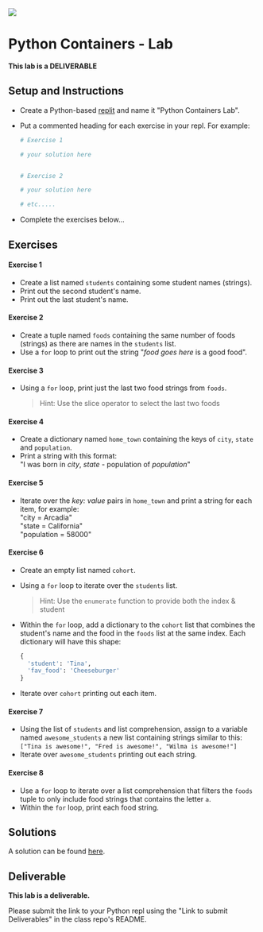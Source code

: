<img src="https://i.imgur.com/DPzk4Ok.png">

# Python Containers - Lab

**This lab is a DELIVERABLE**

## Setup and Instructions

- Create a Python-based [replit](https://replit.com) and name it "Python Containers Lab".
- Put a commented heading for each exercise in your repl.  For example:

  ```python
  # Exercise 1

  # your solution here


  # Exercise 2

  # your solution here

  # etc.....
  ```

- Complete the exercises below...

## Exercises


#### Exercise 1

- Create a list named `students` containing some student names (strings).
- Print out the second student's name.
- Print out the last student's name.

#### Exercise 2

- Create a tuple named `foods` containing the same number of foods (strings) as there are names in the `students` list.
- Use a `for` loop to print out the string "_food goes here_ is a good food".

#### Exercise 3

- Using a `for` loop, print just the last two food strings from `foods`.

  > Hint:  Use the slice operator to select the last two foods

#### Exercise 4

- Create a dictionary named `home_town` containing the keys of `city`, `state` and `population`.
- Print a string with this format:<br>"I was born in _city_, _state_ - population of _population_"

#### Exercise 5

- Iterate over the _key: value_ pairs in `home_town` and print a string for each item, for example:<br>"city = Arcadia"<br>"state = California"<br>"population = 58000"

#### Exercise 6

- Create an empty list named `cohort`.
- Using a `for` loop to iterate over the `students` list.
  > Hint: Use the `enumerate` function to provide both the index & student
- Within the `for` loop, add a dictionary to the `cohort` list that combines the student's name and the food in the `foods` list at the same index. Each dictionary will have this shape:

	```python
	{
	  'student': 'Tina',
	  'fav_food': 'Cheeseburger'
	}
	```
- Iterate over `cohort` printing out each item.


#### Exercise 7

- Using the list of `students` and list comprehension, assign to a variable named `awesome_students` a new list containing strings similar to this:<br>`["Tina is awesome!", "Fred is awesome!", "Wilma is awesome!"]`
- Iterate over `awesome_students` printing out each string.

#### Exercise 8

- Use a `for` loop to iterate over a list comprehension that filters the  `foods` tuple to only include food strings that contains the letter `a`.
- Within the `for` loop, print each food string.

## Solutions

A solution can be found [here](https://repl.it/@jim_clark/Python-Containers-and-Ranges-Lab).

## Deliverable

**This lab is a deliverable.**

Please submit the link to your Python repl using the "Link to submit Deliverables" in the class repo's README.

